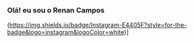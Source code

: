 ### Olá! eu sou o Renan Campos

(https://img.shields.io/badge/Instagram-E4405F?style=for-the-badge&logo=instagram&logoColor=white)]
